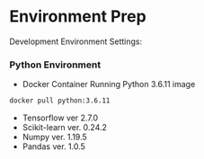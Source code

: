 
# Environment Prep

Development Environment Settings:


### Python Environment

- Docker Container Running Python 3.6.11 image
```bash
docker pull python:3.6.11
```
- Tensorflow ver 2.7.0
- Scikit-learn ver. 0.24.2
- Numpy ver. 1.19.5
- Pandas ver. 1.0.5

